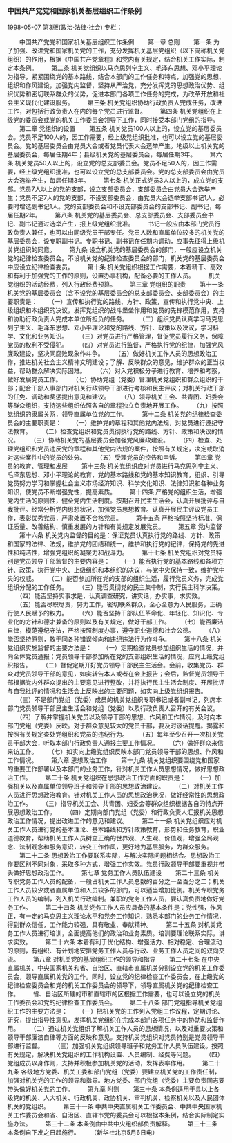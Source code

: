 ### 中国共产党党和国家机关基层组织工作条例

1998-05-07
第3版(政治·法律·社会)
专栏：

　　中国共产党党和国家机关基层组织工作条例
　　第一章  总则
　　第一条  为了加强、改进党和国家机关党的工作，充分发挥机关基层党组织（以下简称机关党组织）的作用，根据《中国共产党章程》和党内有关规定，结合机关工作实际，制定本条例。
　　第二条  机关党组织以马克思列宁主义、毛泽东思想、邓小平理论为指导，紧紧围绕党的基本路线，结合本部门的工作任务和特点，加强党的思想、组织和作风建设，加强党内监督，坚持从严治党，充分发挥党的思想政治优势、组织优势和密切联系群众的优势，促进本部门各项工作任务的完成，为改革开放和社会主义现代化建设服务。
　　第三条  机关党组织协助行政负责人完成任务，改进工作，对包括行政负责人在内的每个党员进行监督。
　　第四条  机关党组织在上级党的委员会或党的机关工作委员会领导下工作，同时接受本部门党组的指导。
　　第二章  党组织的设置
　　第五条  机关党员100人以上的，设立党的基层委员会。党员不足100人的，因工作需要，经上级党组织批准，也可以设立党的基层委员会。党的基层委员会由党员大会或者党员代表大会选举产生。地级以上机关党的基层委员会，每届任期4年；县级机关党的基层委员会，每届任期3年。
　　第六条  机关党员50人以上的，设立党的总支部委员会。党员不足50人的，因工作需要，经上级党组织批准，也可以设立党的总支部委员会。党的总支部委员会由党员大会选举产生，每届任期3年。
　　第七条  机关正式党员3人以上的，成立党的支部。党员7人以上的党的支部，设立支部委员会，支部委员会由党员大会选举产生；党员不足7人的党的支部，不设支部委员会，由党员大会选举支部书记1人，必要时增选副书记1人。党的支部委员会和不设支部委员会的支部书记、副书记，每届任期2年。
　　第八条  机关党的基层委员会、总支部委员会、支部委员会书记、副书记通过选举产生，报上级党组织批准。
　　书记一般应由本部门党员行政负责人兼任，也可以由同级党员干部专任。党员人数和直属单位较多的机关党的基层委员会，设专职副书记。专职书记、副书记在任期内调动，应事先征得上级机关党组织的同意。
　　第九条  设立机关党的基层委员会的部门，一般应设立机关党的纪律检查委员会。不设机关党的纪律检查委员会的部门，机关党的基层委员会中应设立纪律检查委员。
　　第十条  机关党组织根据工作需要，本着精干、高效和有利于加强党的工作的原则，设置办事机构，配备必要的工作人员。
　　机关党组织的活动经费，列入行政经费预算。
　　第三章  党组织的职责
　　第十一条  机关党的基层委员会（含不设党的基层委员会的总支部委员会、支部委员会）的主要职责是：
　　（一）宣传和执行党的路线、方针、政策，宣传和执行党中央、上级组织和本组织的决议，发挥党组织的战斗堡垒作用和党员的先锋模范作用，支持和协助行政负责人完成本单位所担负的任务。
　　（二）组织党员认真学习马克思列宁主义、毛泽东思想、邓小平理论和党的路线、方针、政策以及决议，学习科学、文化和业务知识。
　　（三）对党员进行严格管理，督促党员履行义务，保障党员的权利不受侵犯。
　　（四）对党员进行监督，严格执行党的纪律，加强党风廉政建设，坚决同腐败现象作斗争。
　　（五）做好机关工作人员的思想政治工作，推进机关社会主义精神文明建设；了解、反映群众的意见，维护群众的正当权益，帮助群众解决实际困难。
　　（六）对入党积极分子进行教育、培养和考察，做好发展党员工作。
　　（七）协助党组（党委）管理机关党组织和群众组织的干部；配合干部人事部门对机关行政领导干部进行考核和民主评议；对机关行政干部的任免、调动和奖惩提出意见和建议。
　　（八）领导机关工会、共青团、妇委会等群众组织，支持这些组织依照各自的章程独立负责地开展工作。
　　（九）按照党组织的隶属关系，领导直属单位党的工作。
　　第十二条  机关党的纪律检查委员会的主要职责是：
　　（一）维护党的章程和其他党内法规，对党员进行遵纪守法教育。
　　（二）检查党组织和党员贯彻执行党的路线、方针、政策和决议的情况。
　　（三）协助机关党的基层委员会加强党风廉政建设。
　　（四）检查、处理党组织和党员违反党的章程和其他党内法规的案件，按照有关规定，决定或取消对这些案件中的党员的处分。
　　（五）受理党员的控告和申诉。
　　第四章  党员的教育、管理和发展
　　第十三条  机关党组织应对党员进行马克思列宁主义、毛泽东思想、邓小平理论的教育，党的基本路线和党的基本知识教育，组织、引导党员努力学习和掌握社会主义市场经济知识、科学文化知识、法律知识和各种业务知识，使党员不断增强党性，提高素质。
　　第十四条  严格党的组织生活，增强党内生活的原则性，健全党内生活制度。按期召开民主生活会，认真开展批评与自我批评。经常分析党内思想状况，加强党员思想教育。认真开展民主评议党员工作，表彰优秀党员，严肃处置不合格党员。
　　第十五条  严格按照坚持标准、保证质量、改善结构、慎重发展的方针和有关规定发展党员。
　　第五章  党内监督
　　第十六条  机关党内监督的目的是：保证党员认真执行党的路线、方针、政策和国家的法律、法规，维护党的团结和统一，维护和执行党的纪律，保持党的先进性和纯洁性，增强党组织的凝聚力和战斗力。
　　第十七条  机关党组织对党员特别是党员领导干部监督的主要内容是：
　　（一）能否执行党的基本路线和各项方针、政策，执行党中央、上级组织和本组织的决议，与党中央保持一致，维护党中央的权威。
　　（二）能否参加所在党的支部的组织生活，履行党员义务，完成党组织分配的工作任务。
　　（三）能否贯彻党的民主集中制，实行民主科学决策。
　　（四）能否坚持实事求是，认真调查研究，讲实话，办实事，求实效。
　　（五）能否尽职尽责，努力工作，密切联系群众，全心全意为人民服务，正确行使人民赋予的权力。
　　（六）能否坚持干部队伍革命化、年轻化、知识化、专业化的方针和德才兼备的原则以及有关规定，做好干部工作。
　　（七）能否廉洁自律，模范遵纪守法，严格按照制度办事，遵守职业道德和社会公德。
　　（八）能否坚持原则，敢于同各种错误倾向和违纪违法行为作斗争。
　　第十八条  机关党组织实施监督的主要方法是：
　　（一）定期检查党员参加组织生活的情况，并向全体党员通报；党员领导干部参加所在党的支部组织生活的情况，应向上级党组织报告。
　　（二）督促定期开好党员领导干部民主生活会。会前，收集党员、群众对党员领导干部的意见，如实转告本人或者在会上报告；会后，监督党员领导干部根据党内外群众提出的主要意见进行整改，并将执行民主生活会制度、开展批评与自我批评的情况和生活会上反映出的主要问题，如实向上级党组织报告。
　　（三）不是部门党组（党委）成员的机关党组织专职书记或者副书记，列席本部门党员领导干部民主生活会和党组（党委）以及行政负责人召开的有关会议。
　　（四）了解并掌握机关党员以及领导干部的思想、作风和工作情况，及时向本部门党组（党委）反映。对于群众意见较大的党员干部，要及时谈话提醒。揭露和按照有关规定查处党组织和党员的违纪行为。
　　（五）每年至少召开一次机关党员干部大会，听取本部门行政负责人通报主要工作情况。
　　（六）做好群众来信来访工作。
　　（七）如实向上级党组织反映本部门党员领导干部的思想、作风和工作情况。
　　第六章  思想政治工作
　　第十九条  机关党组织要围绕党和国家的重要工作部署以及本部门的业务工作，针对机关工作人员思想情况，做好思想政治工作。
　　第二十条  机关党组织在思想政治工作方面的职责是：
　　（一）加强机关以及直属单位领导班子和领导干部的思想政治建设。
　　（二）对机关工作人员进行思想政治教育。针对机关工作人员的思想政治状况，做好经常性的思想政治工作。
　　（三）指导机关工会、共青团、妇委会等群众组织根据各自的特点开展思想政治工作。
　　（四）定期向部门党组（党委）和行政负责人汇报机关思想政治工作情况，提出改进工作的意见和建议。
　　第二十一条  机关党组织应对机关工作人员进行党的基本理论、基本路线和方针政策教育，形势和任务教育，职业道德教育，帮助机关工作人员树立正确的世界观、人生观、价值观，增强全局观念、法制观念和服务意识，转变工作作风，更好地为基层服务，为群众服务。
　　第二十二条  思想政治工作要联系实际，与解决实际问题相结合。思想政治工作要区别不同对象，采取多种方式，增强工作实效。党员行政领导干部要重视并带头做好思想政治工作。
　　第七章  党务工作人员队伍建设
　　第二十三条  机关专职党务工作人员的配备，一般占机关工作人员总数的百分之一至百分之二；机关工作人员较少或者直属单位和人员较多的部门，可以适当增加比例。机关专职党务工作人员的编制，列入机关行政编制。兼职的党务工作人员，要认真负责地做好党务工作。
　　第二十四条  机关党务工作人员应具备的基本条件是：党性强，作风正，有一定的马克思主义理论水平和党务工作知识，熟悉本部门的业务工作情况，得到群众信任，工作能力较强，具有敬业、奉献精神。
　　第二十五条  对机关党务工作人员进行培训，全面提高他们的政治和业务素质。培训要理论联系实际，讲求实效。
　　第二十六条  本着有利于优化结构、增强活力、相对稳定、合理流动的原则，有组织、有计划地安排党务工作人员与行政、业务工作人员之间的双向交流。
　　第八章  对机关党的基层组织工作的领导和指导
　　第二十七条  在中央直属机关、中央国家机关和省、自治区、直辖市直属机关分别设立党的机关工作委员会，领导直属机关党的工作。同时，设立党的纪律检查工作委员会，在上级党的纪律检查委员会和党的机关工作委员会的领导下，领导直属机关党的纪律检查工作。
　　省、自治区所辖的市和直辖市的区根据工作需要，也可以设立党的机关工作委员会和党的纪律检查工作委员会。
　　第二十八条  部门党组指导机关党组织工作的主要方法是：
　　（一）把机关党的工作列入党组工作议程，定期讨论、研究，提出指导性意见，发挥机关党组织在完成本部门各项任务中的协助和监督作用。
　　（二）通过机关党组织了解机关工作人员的思想情况，以及对重要决策和领导干部廉洁自律等方面的反映和意见。支持机关党组织对党员特别是党员领导干部进行监督。
　　（三）加强机关党组织领导班子和党务工作人员队伍建设。按照有关规定，解决机关党组织的工作机构设置、人员编制、经费等问题。
　　（四）党组成员以身作则，支持并积极参加机关党的活动，发挥表率作用。
　　第二十九条  各级地方党委、机关工委和部门党组（党委）要建立机关党的工作责任制，加强对机关党的工作的领导和指导。地方党委、部门党组（党委）主要负责同志要带头做好机关党的工作。
　　第九章  附则
　　第三十条  本条例适用于县以上各级党的机关、人大机关、行政机关、政协机关、审判机关、检察机关以及人民团体机关的党组织。
　　第三十一条  中共中央直属机关工作委员会、中共中央国家机关工作委员会和省、自治区、直辖市党的委员会可以根据本条例，结合实际制定实施办法。
　　第三十二条  本条例由中共中央组织部负责解释。
　　第三十三条  本条例自下发之日起施行。
　　（新华社北京5月6日电）
